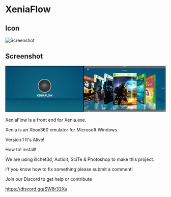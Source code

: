 # XeniaFlow

## Icon

![Screenshot](https://github.com/jackrabbit72380/XeniaFlow/blob/main/Xeniaflowiconb.png)

## Screenshot

![Screenshot](https://github.com/jackrabbit72380/XeniaFlow/blob/main/Screenshot2.jpg)

XeniaFlow Is a front end for Xenia.exe.

Xenia is an Xbox360 emulator for Microsoft Windows.

Version.1 It's Alive!

How to! install!  

We are using illchet3d, AutioIt, SciTe & Photoshop to make this project.

I'f you know how to fix something please submit a comment!

Join our Discord to get help or contribute 

https://discord.gg/SW8r32Xa
